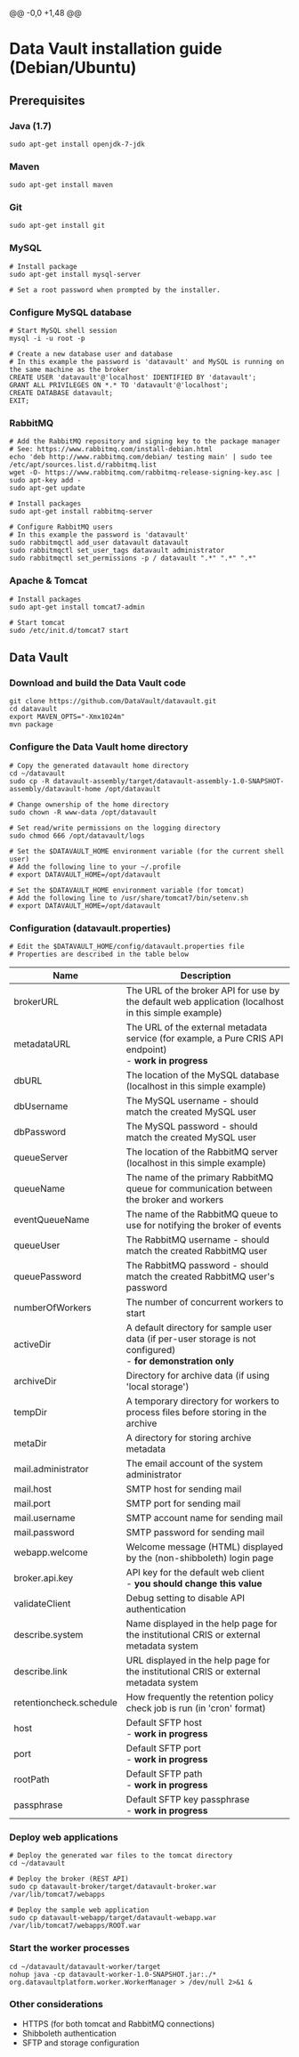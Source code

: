 @@ -0,0 +1,48 @@
# Data Vault installation guide (Debian/Ubuntu)

## Prerequisites

### Java (1.7)
```
sudo apt-get install openjdk-7-jdk
```

### Maven
```
sudo apt-get install maven
```

### Git
```
sudo apt-get install git
```

### MySQL
```
# Install package
sudo apt-get install mysql-server

# Set a root password when prompted by the installer.
```

### Configure MySQL database
```
# Start MySQL shell session
mysql -i -u root -p

# Create a new database user and database
# In this example the password is 'datavault' and MySQL is running on the same machine as the broker
CREATE USER 'datavault'@'localhost' IDENTIFIED BY 'datavault';
GRANT ALL PRIVILEGES ON *.* TO 'datavault'@'localhost';
CREATE DATABASE datavault;
EXIT;
```

### RabbitMQ
```
# Add the RabbitMQ repository and signing key to the package manager
# See: https://www.rabbitmq.com/install-debian.html
echo 'deb http://www.rabbitmq.com/debian/ testing main' | sudo tee /etc/apt/sources.list.d/rabbitmq.list
wget -O- https://www.rabbitmq.com/rabbitmq-release-signing-key.asc | sudo apt-key add -
sudo apt-get update

# Install packages
sudo apt-get install rabbitmq-server

# Configure RabbitMQ users
# In this example the password is 'datavault'
sudo rabbitmqctl add_user datavault datavault
sudo rabbitmqctl set_user_tags datavault administrator
sudo rabbitmqctl set_permissions -p / datavault ".*" ".*" ".*"
```

### Apache & Tomcat
```
# Install packages
sudo apt-get install tomcat7-admin

# Start tomcat
sudo /etc/init.d/tomcat7 start
```

## Data Vault

### Download and build the Data Vault code
```
git clone https://github.com/DataVault/datavault.git
cd datavault
export MAVEN_OPTS="-Xmx1024m"
mvn package
```

### Configure the Data Vault home directory
```
# Copy the generated datavault home directory
cd ~/datavault
sudo cp -R datavault-assembly/target/datavault-assembly-1.0-SNAPSHOT-assembly/datavault-home /opt/datavault

# Change ownership of the home directory
sudo chown -R www-data /opt/datavault

# Set read/write permissions on the logging directory
sudo chmod 666 /opt/datavault/logs

# Set the $DATAVAULT_HOME environment variable (for the current shell user)
# Add the following line to your ~/.profile
# export DATAVAULT_HOME=/opt/datavault

# Set the $DATAVAULT_HOME environment variable (for tomcat)
# Add the following line to /usr/share/tomcat7/bin/setenv.sh
# export DATAVAULT_HOME=/opt/datavault
```

### Configuration (datavault.properties)
```
# Edit the $DATAVAULT_HOME/config/datavault.properties file
# Properties are described in the table below
```

| Name | Description |
| ------------- | ------------- |
| brokerURL  | The URL of the broker API for use by the default web application (localhost in this simple example) |
| metadataURL | The URL of the external metadata service (for example, a Pure CRIS API endpoint) <br> - **work in progress** |
| dbURL | The location of the MySQL database (localhost in this simple example) |
| dbUsername | The MySQL username - should match the created MySQL user |
| dbPassword | The MySQL password - should match the created MySQL user |
| queueServer | The location of the RabbitMQ server (localhost in this simple example) |
| queueName | The name of the primary RabbitMQ queue for communication between the broker and workers |
| eventQueueName | The name of the RabbitMQ queue to use for notifying the broker of events |
| queueUser | The RabbitMQ username - should match the created RabbitMQ user |
| queuePassword | The RabbitMQ password - should match the created RabbitMQ user's password |
| numberOfWorkers | The number of concurrent workers to start |
| activeDir | A default directory for sample user data (if per-user storage is not configured) <br> - **for demonstration only** |
| archiveDir | Directory for archive data (if using 'local storage') |
| tempDir | A temporary directory for workers to process files before storing in the archive |
| metaDir | A directory for storing archive metadata |
| mail.administrator | The email account of the system administrator |
| mail.host | SMTP host for sending mail |
| mail.port | SMTP port for sending mail |
| mail.username | SMTP account name for sending mail |
| mail.password | SMTP password for sending mail |
| webapp.welcome | Welcome message (HTML) displayed by the (non-shibboleth) login page |
| broker.api.key | API key for the default web client <br> - **you should change this value** |
| validateClient | Debug setting to disable API authentication |
| describe.system | Name displayed in the help page for the institutional CRIS or external metadata system |
| describe.link | URL displayed in the help page for the institutional CRIS or external metadata system |
| retentioncheck.schedule | How frequently the retention policy check job is run (in 'cron' format) |
| host | Default SFTP host <br> - **work in progress** |
| port | Default SFTP port <br> - **work in progress** |
| rootPath | Default SFTP path <br> - **work in progress** |
| passphrase | Default SFTP key passphrase <br> - **work in progress** |

### Deploy web applications
```
# Deploy the generated war files to the tomcat directory
cd ~/datavault

# Deploy the broker (REST API)
sudo cp datavault-broker/target/datavault-broker.war /var/lib/tomcat7/webapps

# Deploy the sample web application
sudo cp datavault-webapp/target/datavault-webapp.war /var/lib/tomcat7/webapps/ROOT.war
```

### Start the worker processes
```
cd ~/datavault/datavault-worker/target
nohup java -cp datavault-worker-1.0-SNAPSHOT.jar:./* org.datavaultplatform.worker.WorkerManager > /dev/null 2>&1 &
```

### Other considerations
* HTTPS (for both tomcat and RabbitMQ connections)
* Shibboleth authentication
* SFTP and storage configuration

